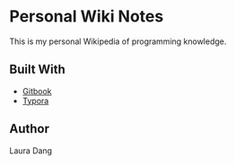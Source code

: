 # Personal Wiki Notes
This is my personal Wikipedia of programming knowledge.

## Built With
- [Gitbook](https://www.gitbook.com/)
- [Typora](https://typora.io/)

## Author
Laura Dang
  
